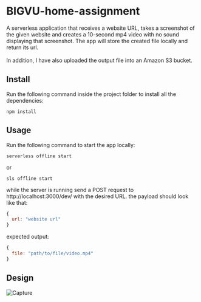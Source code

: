 # BIGVU-home-assignment

A serverless application that receives a website URL, takes a screenshot of the given website and creates a 10-second mp4 video with no sound displaying that screenshot. The app will store the created file locally and  return its url.
\
\
In addition, I have also uploaded the output file into an Amazon S3 bucket.
## Install
Run the following command inside the project folder to install all the dependencies:
```shell
npm install
```

## Usage
Run the following command to start the app locally:
```shell
serverless offline start 
```
or
```shell
sls offline start 
```
while the server is running send a POST request to http://localhost:3000/dev/ with the desired URL. the payload should look like that:
``` js
{
  url: "website url"
}
```
expected output:
``` js
{
  file: "path/to/file/video.mp4"
}
```
## Design
![Capture](https://user-images.githubusercontent.com/76216721/221379701-5965c30c-47a4-4626-b891-5a5b1d9a5bbf.PNG)
